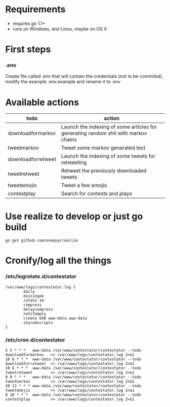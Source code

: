 # Requirements

- requires go 1.1+
- runs on Windows, and Linux, maybe on OS X

# First steps

### .env

Create file called .env that will contain the credentials (not to be commited), modify the example .env.example and rename it to .env

# Available actions
| todo  | action   |
|---|---|
| downloadformarkov  | Launch the indexing of some articles for generating random shit with markov chains |
| tweetmarkov  | Tweet some markov generated text |
| downloadforretweet  | Launch the indexing of some tweets for retweeting |
| tweetretweet  | Retweet the previously downloaded tweets |
| tweetemojis  | Tweet a few emojis |
| contestplay  | Search for contests and plays |
	
# Use realize to develop or just go build

```
go get github.com/oxequa/realize
```

# Cronify/log all the things

### /etc/logrotate.d/contestator
```
/var/www/logs/contestator.log {
        daily
        missingok
        rotate 14
        compress
        delaycompress
        notifempty
        create 640 www-data www-data
        sharedscripts
}
```

### /etc/cron.d/contestator
```
5 5 * * *   www-data /var/www/contestator/contestator --todo downloadformarkov	 >> /var/www/logs/contestator.log 2>&1
10 6 * * *  www-data /var/www/contestator/contestator --todo downloadforretweet  >> /var/www/logs/contestator.log 2>&1
10 6 * * *  www-data /var/www/contestator/contestator --todo tweetretweet        >> /var/www/logs/contestator.log 2>&1
0 9 * * *   www-data /var/www/contestator/contestator --todo tweetmarkov         >> /var/www/logs/contestator.log 2>&1
30 13 * * * www-data /var/www/contestator/contestator --todo tweetemojis         >> /var/www/logs/contestator.log 2>&1
0 10 * * *  www-data /var/www/contestator/contestator --todo contestplay         >> /var/www/logs/contestator.log 2>&1
```









